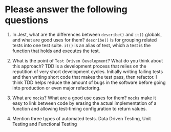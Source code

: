 # Please answer the following questions

1.  In Jest, what are the differences between `describe()` and `it()` globals, and what are good uses for them?
    `describe()` is for grouping related tests into one test suite. `it()` is an alias of test, which a test is the
    function that holds and executes the test.

2.  What is the point of `Test Driven Development`? What do you think about this approach?
    TDD is a development process that relies on the reputition of very short development cycles. Initially writing failing tests and then
    writing short code that makes the test pass, then refactor. I think TDD helps reduce the amount of bugs in the software before going into 
    production or even major refactoring.

3.  What are `mocks`? What are a good use cases for them?
    `mocks` make it easy to link between code by erasing the actual implementation of a function and allowing test-timing configuration to return values.

4.  Mention three types of automated tests.
    Data Driven Testing, Unit Testing and Functional Testing
